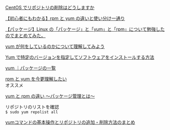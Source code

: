 [CentOS でリポジトリの削除はどうしますか](https://teratail.com/questions/68619)

[【初心者にもわかる】rpm と yum の違いと使い分け一通り](https://eng-entrance.com/linux-package-rpm-yum-def#i-2)

[【パッケージ】Linux の「パッケージ」と「yum」と「rpm」について勉強したのでまとめてみた。](https://qiita.com/sksmnagisa/items/05a6f8a707010b8bea56)

[yum が何をしているのかについて理解してみよう](https://qiita.com/taro-hida/items/1cc86a1c713e835ffb41#%E7%92%B0%E5%A2%83)

[Yum で特定のバージョンを指定してソフトウェアをインストールする方法](https://qiita.com/kentarosasaki/items/c3a007b78f46a0f7a267)

[yum ｜パッケージの一覧](https://kazmax.zpp.jp/linux_beginner/yum_list.html)

[rpm と yum を今更理解したい](https://qiita.com/Yuta_spade/items/2d829e33d7a9c1b36923)  
オススメ

[yum と rpm の違い 〜パッケージ管理とは〜](https://hara-chan.com/it/infrastructure/yum-rpm/#i)

リポジトリのリストを確認  
`$ sudo yum repolist all`

[yumコマンドの基本操作とリポジトリの追加・削除方法のまとめ](https://onoredekaiketsu.com/yum-command-and-repository/#toc38)

